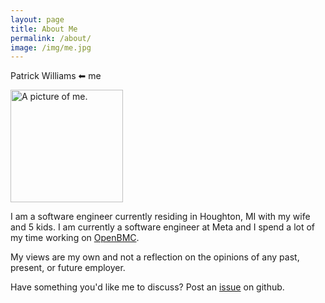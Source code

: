```yaml
---
layout: page
title: About Me
permalink: /about/
image: /img/me.jpg
---
```


Patrick Williams &#11013; me

<img src="{{ page.image }}" width="180px" alt="A picture of me." />

I am a software engineer currently residing in Houghton, MI with my wife and 5
kids. I am currently a software engineer at Meta and I spend a lot of my time
working on [OpenBMC](https://github.com/openbmc).

My views are my own and not a reflection on the opinions of any past, present,
or future employer.

Have something you'd like me to discuss? Post an
[issue](https://github.com/williamspatrick/williamspatrick.github.io/issues/new)
on github.
